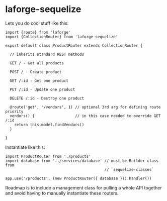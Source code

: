 # laforge-sequelize

Lets you do cool stuff like this:

```
import {route} from 'laforge'
import {CollectionRouter} from 'laforge-sequelize'

export default class ProductRouter extends CollectionRouter {

  // inherits standard REST methods

  GET / - Get all products

  POST / - Create product

  GET /:id - Get one product

  PUT /:id - Update one product

  DELETE /:id - Destroy one product

  @route('get', '/vendors', 1) // optional 3rd arg for defining route priority
  vendors() {                  // in this case needed to override GET /:id
    return this.model.findVendors()
  }

}
```

Instantiate like this:

```
import ProductRouter from './products'
import database from '../services/database' // must be Builder class from 
                                            // `sequelize-classes`

app.use('/products', (new ProductRouter({ database })).handler())
```

Roadmap is to include a management class for pulling a whole API together
and avoid having to manually instantiate these routers.